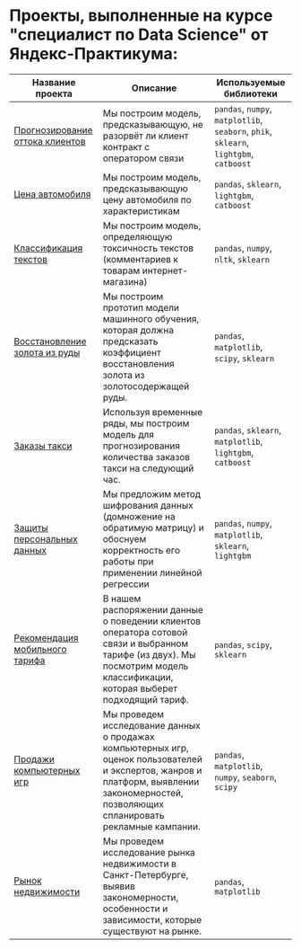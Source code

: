 # Проекты, выполненные на курсе "специалист по Data Science" от Яндекс-Практикума:
| Название проекта | Описание | Используемые библиотеки |
|----------|----------|----------|
| [Прогнозирование оттока клиентов](https://github.com/kuznetsova-a-a/yandex-practicum-projects/tree/main/Telecom)    | Мы построим модель, предсказывающую, не разорвёт ли клиент контракт с оператором связи   | `pandas`, `numpy`, `matplotlib`, `seaborn`, `phik`, `sklearn`, `lightgbm`, `catboost`   |
| [Цена автомобиля](https://github.com/kuznetsova-a-a/yandex-practicum-projects/tree/main/car%20price)   | Мы построим модель, предсказывающую цену автомобиля по характеристикам  | `pandas`, `sklearn`, `lightgbm`, `catboost`   |
| [Классификация текстов](https://github.com/kuznetsova-a-a/yandex-practicum-projects/tree/main/toxic%20texts)   | Мы построим модель, определяющую токсичность текстов (комментариев к товарам интернет-магазина)   |`pandas`, `numpy`, `nltk`, `sklearn`   |
|[Восстановление золота из руды](https://github.com/kuznetsova-a-a/yandex-practicum-projects/tree/main/recovery-gold-from-ore) | Мы построим прототип модели машинного обучения, которая должна предсказать коэффициент восстановления золота из золотосодержащей руды. |`pandas`, `matplotlib`, `scipy`, `sklearn`|
|[Заказы такси](https://github.com/kuznetsova-a-a/yandex-practicum-projects/tree/main/taxi)| Используя временные ряды, мы построим модель для прогнозирования количества заказов такси на следующий час.|`pandas`, `sklearn`, `matplotlib`, `lightgbm`, `catboost`|
|[Защиты персональных данных](https://github.com/kuznetsova-a-a/yandex-practicum-projects/tree/main/personal-data-encryption)| Мы предложим метод шифрования данных (домножение на обратимую матрицу) и обоснуем корректность его работы при применении линейной регрессии |`pandas`, `numpy`, `matplotlib`, `sklearn`, `lightgbm`|
|[Рекомендация мобильного тарифа](https://github.com/kuznetsova-a-a/yandex-practicum-projects/tree/main/tariff%20recommendation)|В нашем распоряжении данные о поведении клиентов оператора сотовой связи и выбранном тарифе (из двух). Мы посмотрим модель классификации, которая выберет подходящий тариф.| `pandas`, `scipy`, `sklearn`|
|[Продажи компьютерных игр](https://github.com/kuznetsova-a-a/yandex-practicum-projects/tree/main/computer%20games) | Мы проведем исследование данных о продажах компьютерных игр, оценок пользователей и экспертов, жанров и платформ, выявлении закономерностей, позволяющих спланировать рекламные кампании.| `pandas`, `matplotlib`, `numpy`, `seaborn`, `scipy`|
|[Рынок недвижимости](https://github.com/kuznetsova-a-a/yandex-practicum-projects/tree/main/real-estate-market-research)|  Мы проведем исследование рынка недвижимости в Санкт-Петербурге, выявив закономерности, особенности и зависимости, которые существуют на рынке. | `pandas`, `matplotlib`|
